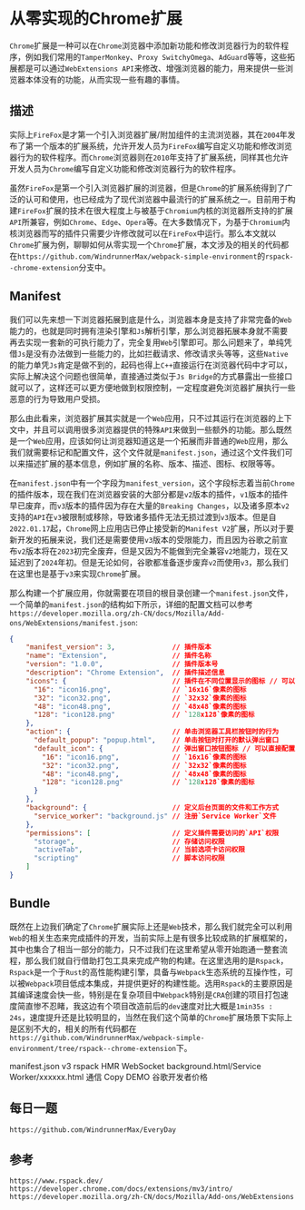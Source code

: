 # 从零实现的Chrome扩展
`Chrome`扩展是一种可以在`Chrome`浏览器中添加新功能和修改浏览器行为的软件程序，例如我们常用的`TamperMonkey`、`Proxy SwitchyOmega`、`AdGuard`等等，这些拓展都是可以通过`WebExtensions API`来修改、增强浏览器的能力，用来提供一些浏览器本体没有的功能，从而实现一些有趣的事情。

## 描述
实际上`FireFox`是才第一个引入浏览器扩展/附加组件的主流浏览器，其在`2004`年发布了第一个版本的扩展系统，允许开发人员为`FireFox`编写自定义功能和修改浏览器行为的软件程序。而`Chrome`浏览器则在`2010`年支持了扩展系统，同样其也允许开发人员为`Chrome`编写自定义功能和修改浏览器行为的软件程序。

虽然`FireFox`是第一个引入浏览器扩展的浏览器，但是`Chrome`的扩展系统得到了广泛的认可和使用，也已经成为了现代浏览器中最流行的扩展系统之一。目前用于构建`FireFox`扩展的技术在很大程度上与被基于`Chromium`内核的浏览器所支持的扩展`API`所兼容，例如`Chrome`、`Edge`、`Opera`等。在大多数情况下，为基于`Chromium`内核浏览器而写的插件只需要少许修改就可以在`FireFox`中运行。那么本文就以`Chrome`扩展为例，聊聊如何从零实现一个`Chrome`扩展，本文涉及的相关的代码都在`https://github.com/WindrunnerMax/webpack-simple-environment`的`rspack--chrome-extension`分支中。

## Manifest
我们可以先来想一下浏览器拓展到底是什么，浏览器本身是支持了非常完备的`Web`能力的，也就是同时拥有渲染引擎和`Js`解析引擎，那么浏览器拓展本身就不需要再去实现一套新的可执行能力了，完全复用`Web`引擎即可。那么问题来了，单纯凭借`Js`是没有办法做到一些能力的，比如拦截请求、修改请求头等等，这些`Native`的能力单凭`Js`肯定是做不到的，起码也得上`C++`直接运行在浏览器代码中才可以，实际上解决这个问题也很简单，直接通过类似于`Js Bridge`的方式暴露出一些接口就可以了，这样还可以更方便地做到权限控制，一定程度避免浏览器扩展执行一些恶意的行为导致用户受损。

那么由此看来，浏览器扩展其实就是一个`Web`应用，只不过其运行在浏览器的上下文中，并且可以调用很多浏览器提供的特殊`API`来做到一些额外的功能。那么既然是一个`Web`应用，应该如何让浏览器知道这是一个拓展而非普通的`Web`应用，那么我们就需要标记和配置文件，这个文件就是`manifest.json`，通过这个文件我们可以来描述扩展的基本信息，例如扩展的名称、版本、描述、图标、权限等等。

在`manifest.json`中有一个字段为`manifest_version`，这个字段标志着当前`Chrome`的插件版本，现在我们在浏览器安装的大部分都是`v2`版本的插件，`v1`版本的插件早已废弃，而`v3`版本的插件因为存在大量的`Breaking Changes`，以及诸多原本`v2`支持的`API`在`v3`被限制或移除，导致诸多插件无法无损过渡到`v3`版本。但是自`2022.01.17`起，`Chrome`网上应用店已停止接受新的`Manifest V2`扩展，所以对于要新开发的拓展来说，我们还是需要使用`v3`版本的受限能力，而且因为谷歌之前宣布`v2`版本将在`2023`初完全废弃，但是又因为不能做到完全兼容`v2`地能力，现在又延迟到了`2024`年初。但是无论如何，谷歌都准备逐步废弃`v2`而使用`v3`，那么我们在这里也是基于`v3`来实现`Chrome`扩展。

那么构建一个扩展应用，你就需要在项目的根目录创建一个`manifest.json`文件，一个简单的`manifest.json`的结构如下所示，详细的配置文档可以参考`https://developer.mozilla.org/zh-CN/docs/Mozilla/Add-ons/WebExtensions/manifest.json`:

```json
{
    "manifest_version": 3,              // 插件版本
    "name": "Extension",                // 插件名称
    "version": "1.0.0",                 // 插件版本号
    "description": "Chrome Extension",  // 插件描述信息
    "icons": {                          // 插件在不同位置显示的图标 // 可以直接配置为`string`
      "16": "icon16.png",               // `16x16`像素的图标
      "32": "icon32.png",               // `32x32`像素的图标
      "48": "icon48.png",               // `48x48`像素的图标
      "128": "icon128.png"              // `128x128`像素的图标
    },
    "action": {                         // 单击浏览器工具栏按钮时的行为
      "default_popup": "popup.html",    // 单击按钮时打开的默认弹出窗口
      "default_icon": {                 // 弹出窗口按钮图标 // 可以直接配置为`string`
        "16": "icon16.png",             // `16x16`像素的图标
        "32": "icon32.png",             // `32x32`像素的图标
        "48": "icon48.png",             // `48x48`像素的图标
        "128": "icon128.png"            // `128x128`像素的图标
      }
    },
    "background": {                     // 定义后台页面的文件和工作方式
      "service_worker": "background.js" // 注册`Service Worker`文件
    },
    "permissions": [                    // 定义插件需要访问的`API`权限
      "storage",                        // 存储访问权限
      "activeTab",                      // 当前选项卡访问权限
      "scripting"                       // 脚本访问权限
    ]
}
```

## Bundle
既然在上边我们确定了`Chrome`扩展实际上还是`Web`技术，那么我们就完全可以利用`Web`的相关生态来完成插件的开发，当前实际上是有很多比较成熟的扩展框架的，其中也集合了相当一部分的能力，只不过我们在这里希望从零开始跑通一整套流程，那么我们就自行借助打包工具来完成产物的构建。在这里选用的是`Rspack`，`Rspack`是一个于`Rust`的高性能构建引擎，具备与`Webpack`生态系统的互操作性，可以被`Webpack`项目低成本集成，并提供更好的构建性能。选用`Rspack`的主要原因是其编译速度会快一些，特别是在复杂项目中`Webpack`特别是`CRA`创建的项目打包速度简直惨不忍睹，我这边有个项目改造前后的`dev`速度对比大概是`1min35s : 24s`，速度提升还是比较明显的，当然在我们这个简单的`Chrome`扩展场景下实际上是区别不大的，相关的所有代码都在`https://github.com/WindrunnerMax/webpack-simple-environment/tree/rspack--chrome-extension`下。




manifest.json v3
rspack
HMR WebSocket
background.html/Service Worker/xxxxxx.html
通信
Copy DEMO
谷歌开发者价格


## 每日一题

```
https://github.com/WindrunnerMax/EveryDay
```

## 参考

```
https://www.rspack.dev/
https://developer.chrome.com/docs/extensions/mv3/intro/
https://developer.mozilla.org/zh-CN/docs/Mozilla/Add-ons/WebExtensions
```
